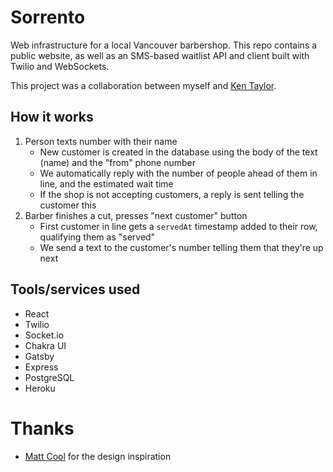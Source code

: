 # Sorrento

Web infrastructure for a local Vancouver barbershop. This repo contains a public website, as well as an SMS-based waitlist API and client built with Twilio and WebSockets.

This project was a collaboration between myself and [Ken Taylor](https://github.com/kentaylor92).

## How it works

1. Person texts number with their name
    - New customer is created in the database using the body of the text (name) and the "from" phone number
    - We automatically reply with the number of people ahead of them in line, and the estimated wait time
    - If the shop is not accepting customers, a reply is sent telling the customer this
1. Barber finishes a cut, presses "next customer" button
    - First customer in line gets a `servedAt` timestamp added to their row, qualifying them as "served"
    - We send a text to the customer's number telling them that they're up next

## Tools/services used

- React
- Twilio
- Socket.io
- Chakra UI
- Gatsby
- Express
- PostgreSQL
- Heroku

# Thanks

- [Matt Cool](https://mattcool.tech) for the design inspiration
